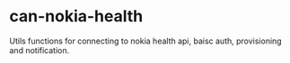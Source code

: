 # can-nokia-health
Utils functions for connecting to nokia health api, baisc auth, provisioning and notification.
